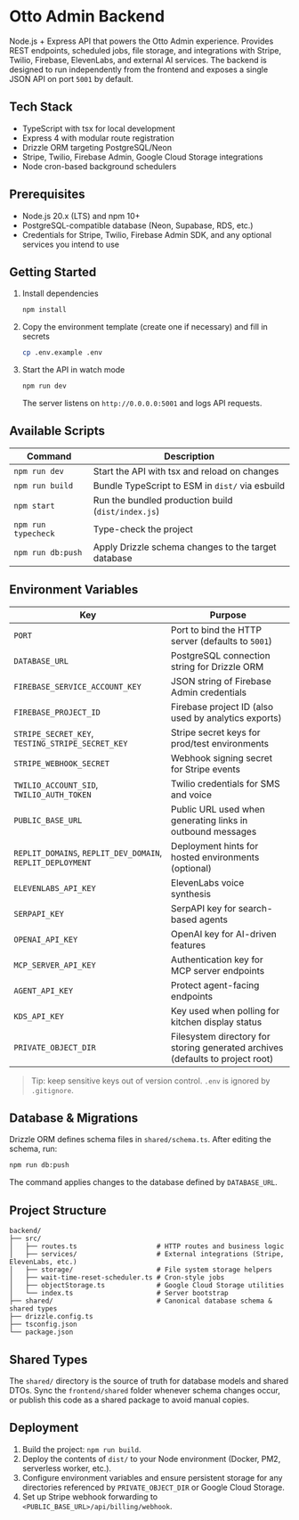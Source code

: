 # Otto Admin Backend

Node.js + Express API that powers the Otto Admin experience. Provides REST endpoints, scheduled jobs, file storage, and integrations with Stripe, Twilio, Firebase, ElevenLabs, and external AI services. The backend is designed to run independently from the frontend and exposes a single JSON API on port `5001` by default.

## Tech Stack

- TypeScript with tsx for local development
- Express 4 with modular route registration
- Drizzle ORM targeting PostgreSQL/Neon
- Stripe, Twilio, Firebase Admin, Google Cloud Storage integrations
- Node cron-based background schedulers

## Prerequisites

- Node.js 20.x (LTS) and npm 10+
- PostgreSQL-compatible database (Neon, Supabase, RDS, etc.)
- Credentials for Stripe, Twilio, Firebase Admin SDK, and any optional services you intend to use

## Getting Started

1. Install dependencies
   ```bash
   npm install
   ```
2. Copy the environment template (create one if necessary) and fill in secrets
   ```bash
   cp .env.example .env
   ```
3. Start the API in watch mode
   ```bash
   npm run dev
   ```
   The server listens on `http://0.0.0.0:5001` and logs API requests.

## Available Scripts

| Command | Description |
| ------- | ----------- |
| `npm run dev` | Start the API with tsx and reload on changes |
| `npm run build` | Bundle TypeScript to ESM in `dist/` via esbuild |
| `npm start` | Run the bundled production build (`dist/index.js`) |
| `npm run typecheck` | Type-check the project |
| `npm run db:push` | Apply Drizzle schema changes to the target database |

## Environment Variables

| Key | Purpose |
| --- | ------- |
| `PORT` | Port to bind the HTTP server (defaults to `5001`) |
| `DATABASE_URL` | PostgreSQL connection string for Drizzle ORM |
| `FIREBASE_SERVICE_ACCOUNT_KEY` | JSON string of Firebase Admin credentials |
| `FIREBASE_PROJECT_ID` | Firebase project ID (also used by analytics exports) |
| `STRIPE_SECRET_KEY`, `TESTING_STRIPE_SECRET_KEY` | Stripe secret keys for prod/test environments |
| `STRIPE_WEBHOOK_SECRET` | Webhook signing secret for Stripe events |
| `TWILIO_ACCOUNT_SID`, `TWILIO_AUTH_TOKEN` | Twilio credentials for SMS and voice |
| `PUBLIC_BASE_URL` | Public URL used when generating links in outbound messages |
| `REPLIT_DOMAINS`, `REPLIT_DEV_DOMAIN`, `REPLIT_DEPLOYMENT` | Deployment hints for hosted environments (optional) |
| `ELEVENLABS_API_KEY` | ElevenLabs voice synthesis |
| `SERPAPI_KEY` | SerpAPI key for search-based agents |
| `OPENAI_API_KEY` | OpenAI key for AI-driven features |
| `MCP_SERVER_API_KEY` | Authentication key for MCP server endpoints |
| `AGENT_API_KEY` | Protect agent-facing endpoints |
| `KDS_API_KEY` | Key used when polling for kitchen display status |
| `PRIVATE_OBJECT_DIR` | Filesystem directory for storing generated archives (defaults to project root) |

> Tip: keep sensitive keys out of version control. `.env` is ignored by `.gitignore`.

## Database & Migrations

Drizzle ORM defines schema files in `shared/schema.ts`. After editing the schema, run:

```bash
npm run db:push
```

The command applies changes to the database defined by `DATABASE_URL`.

## Project Structure

```
backend/
├── src/
│   ├── routes.ts                    # HTTP routes and business logic
│   ├── services/                    # External integrations (Stripe, ElevenLabs, etc.)
│   ├── storage/                     # File system storage helpers
│   ├── wait-time-reset-scheduler.ts # Cron-style jobs
│   ├── objectStorage.ts             # Google Cloud Storage utilities
│   └── index.ts                     # Server bootstrap
├── shared/                          # Canonical database schema & shared types
├── drizzle.config.ts
├── tsconfig.json
└── package.json
```

## Shared Types

The `shared/` directory is the source of truth for database models and shared DTOs. Sync the `frontend/shared` folder whenever schema changes occur, or publish this code as a shared package to avoid manual copies.

## Deployment

1. Build the project: `npm run build`.
2. Deploy the contents of `dist/` to your Node environment (Docker, PM2, serverless worker, etc.).
3. Configure environment variables and ensure persistent storage for any directories referenced by `PRIVATE_OBJECT_DIR` or Google Cloud Storage.
4. Set up Stripe webhook forwarding to `<PUBLIC_BASE_URL>/api/billing/webhook`.
